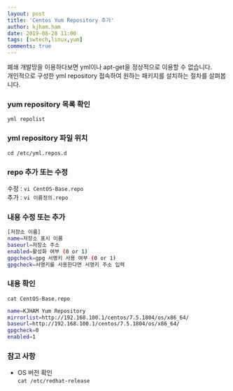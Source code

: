 ```yaml
---
layout: post
title: 'Centos Yum Repository 추가'
author: kjham.ham
date: 2019-08-28 11:00
tags: [swtech,linux,yum]
comments: true
---
```


폐쇄 개발망을 이용하다보면 yml이나 apt-get을 정상적으로 이용할 수 없습니다.  
개인적으로 구성한 yml repository 접속하여 원하는 패키지를 설치하는 절차를 살펴봅니다.  

### yum repository 목록 확인  
`yml repolist`  

### yml repository 파일 위치  
`cd /etc/yml.repos.d`  

### repo 추가 또는 수정  
수정 : `vi CentOS-Base.repo`  
추가 : `vi 이름정의.repo`  

### 내용 수정 또는 추가
~~~sh
[저장소 이름]
name=저장소 표시 이름
baseurl=저장소 주소
enabled=활성화 여부 (0 or 1)
gpgcheck=gpg 서명키 사용 여부 (0 or 1)
gpgcheck=서명키를 사용한다면 서명키 주소 입력
~~~

### 내용 확인
`cat CentOS-Base.repo`  
~~~sh
name=KJHAM Yum Repository
mirrorlist=http://192.168.100.1/centos/7.5.1804/os/x86_64/
baseurl=http://192.168.100.1/centos/7.5.1804/os/x86_64/
gpgcheck=0
enabled=1
~~~


### 참고 사항  
- OS 버전 확인  
`cat /etc/redhat-release`  